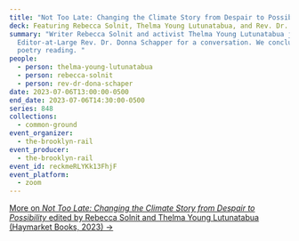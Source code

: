 ```yaml
---
title: "Not Too Late: Changing the Climate Story from Despair to Possibility"
deck: Featuring Rebecca Solnit, Thelma Young Lutunatabua, and Rev. Dr. Donna Schapper
summary: "Writer Rebecca Solnit and activist Thelma Young Lutunatabua join Rail
  Editor-at-Large Rev. Dr. Donna Schapper for a conversation. We conclude with a
  poetry reading. "
people:
  - person: thelma-young-lutunatabua
  - person: rebecca-solnit
  - person: rev-dr-dona-schaper
date: 2023-07-06T13:00:00-0500
end_date: 2023-07-06T14:30:00-0500
series: 848
collections:
  - common-ground
event_organizer:
  - the-brooklyn-rail
event_producer:
  - the-brooklyn-rail
event_id: reckmeRLYKk13FhjF
event_platform:
  - zoom
---
```

[M﻿ore on *Not Too Late: Changing the Climate Story from Despair to Possibility* edited by Rebecca Solnit and Thelma Young Lutunatabua (Haymarket Books, 2023) →](https://www.nottoolateclimate.com/)